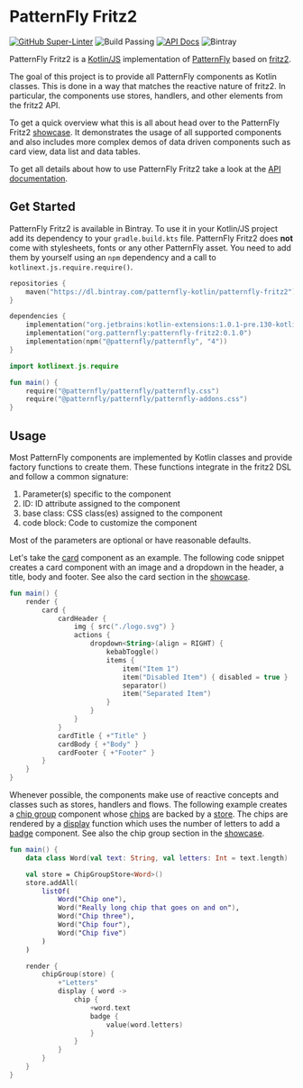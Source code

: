 # PatternFly Fritz2

[![GitHub Super-Linter](https://github.com/patternfly-kotlin/patternfly-fritz2/workflows/lint/badge.svg)](https://github.com/marketplace/actions/super-linter) ![Build Passing](https://github.com/patternfly-kotlin/patternfly-fritz2/workflows/build/badge.svg) [![API Docs](https://img.shields.io/badge/api-docs-brightgreen)](https://patternfly-kotlin.github.io/patternfly-fritz2/patternfly-fritz2/) ![Bintray](https://img.shields.io/bintray/v/patternfly-kotlin/patternfly-fritz2/patternfly-fritz2)

PatternFly Fritz2 is a [Kotlin/JS](https://kotl.in/js) implementation of [PatternFly](https://www.org.patternfly.org/) based on [fritz2](https://www.fritz2.dev/).

The goal of this project is to provide all PatternFly components as Kotlin classes. This is done in a way that matches the reactive nature of fritz2. In particular, the components use stores, handlers, and other elements from the fritz2 API.

To get a quick overview what this is all about head over to the PatternFly Fritz2 [showcase](https://patternfly-kotlin.github.io/patternfly-fritz2-showcase/). It demonstrates the usage of all supported components and also includes more complex demos of data driven components such as card view, data list and data tables.

To get all details about how to use PatternFly Fritz2 take a look at the [API documentation](https://patternfly-kotlin.github.io/patternfly-fritz2/patternfly-fritz2/).

## Get Started

PatternFly Fritz2 is available in Bintray. To use it in your Kotlin/JS project add its dependency to your `gradle.build.kts` file. PatternFly Fritz2 does **not** come with stylesheets, fonts or any other PatternFly asset. You need to add them by yourself using an `npm` dependency and a call to `kotlinext.js.require.require()`.

```kotlin
repositories {
    maven("https://dl.bintray.com/patternfly-kotlin/patternfly-fritz2")
}

dependencies {
    implementation("org.jetbrains:kotlin-extensions:1.0.1-pre.130-kotlin-1.4.21")
    implementation("org.patternfly:patternfly-fritz2:0.1.0")
    implementation(npm("@patternfly/patternfly", "4"))
}
```

```kotlin
import kotlinext.js.require

fun main() {
    require("@patternfly/patternfly/patternfly.css")
    require("@patternfly/patternfly/patternfly-addons.css")
}
```

## Usage

Most PatternFly components are implemented by Kotlin classes and provide factory functions to create them. These functions integrate in the fritz2 DSL and follow a common signature:

1. Parameter(s) specific to the component
1. ID: ID attribute assigned to the component
1. base class: CSS class(es) assigned to the component
1. code block: Code to customize the component

Most of the parameters are optional or have reasonable defaults. 

Let's take the [card](https://patternfly-kotlin.github.io/patternfly-fritz2/patternfly-fritz2/org.patternfly/-card/index.html) component as an example. The following code snippet creates a card component with an image and a dropdown in the header, a title, body and footer. See also the card section in the [showcase](https://patternfly-kotlin.github.io/patternfly-fritz2-showcase/#component;id=card). 

```kotlin
fun main() {
    render {
        card {
            cardHeader {
                img { src("./logo.svg") }
                actions {
                    dropdown<String>(align = RIGHT) {
                        kebabToggle()
                        items {
                            item("Item 1")
                            item("Disabled Item") { disabled = true }
                            separator()
                            item("Separated Item")
                        }
                    }
                }
            }
            cardTitle { +"Title" }
            cardBody { +"Body" }
            cardFooter { +"Footer" }
        }
    }    
}
```

Whenever possible, the components make use of reactive concepts and classes such as stores, handlers and flows. The following example creates a [chip group](https://patternfly-kotlin.github.io/patternfly-fritz2/patternfly-fritz2/org.patternfly/-chip-group/index.html) component whose [chips](https://patternfly-kotlin.github.io/patternfly-fritz2/patternfly-fritz2/org.patternfly/-chip/index.html) are backed by a [store](https://patternfly-kotlin.github.io/patternfly-fritz2/patternfly-fritz2/org.patternfly/-chip-group-store/index.html). The chips are rendered by a [display](https://patternfly-kotlin.github.io/patternfly-fritz2/patternfly-fritz2/org.patternfly/-chip-group/display.html) function which uses the number of letters to add a [badge](https://patternfly-kotlin.github.io/patternfly-fritz2/patternfly-fritz2/org.patternfly/-badge/index.html) component. See also the chip group section in the [showcase](https://patternfly-kotlin.github.io/patternfly-fritz2-showcase/#component;id=chip-group).

```kotlin
fun main() {
    data class Word(val text: String, val letters: Int = text.length)

    val store = ChipGroupStore<Word>()
    store.addAll(
        listOf(
            Word("Chip one"),
            Word("Really long chip that goes on and on"),
            Word("Chip three"),
            Word("Chip four"),
            Word("Chip five")
        )
    )

    render {
        chipGroup(store) {
            +"Letters"
            display { word ->
                chip {
                    +word.text
                    badge {
                        value(word.letters)
                    }
                }
            }
        }
    }
}
```
